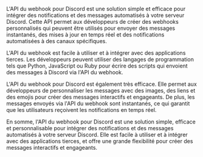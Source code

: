L'API du webhook pour Discord est une solution simple et efficace pour intégrer des notifications et des messages automatisés à votre serveur Discord. Cette API permet aux développeurs de créer des webhooks personnalisés qui peuvent être utilisés pour envoyer des messages instantanés, des mises à jour en temps réel et des notifications automatisées à des canaux spécifiques.

L'API du webhook est facile à utiliser et à intégrer avec des applications tierces. Les développeurs peuvent utiliser des langages de programmation tels que Python, JavaScript ou Ruby pour écrire des scripts qui envoient des messages à Discord via l'API du webhook.

L'API du webhook pour Discord est également très efficace. Elle permet aux développeurs de personnaliser les messages avec des images, des liens et des emojis pour créer des messages interactifs et engageants. De plus, les messages envoyés via l'API du webhook sont instantanés, ce qui garantit que les utilisateurs reçoivent les notifications en temps réel.

En somme, l'API du webhook pour Discord est une solution simple, efficace et personnalisable pour intégrer des notifications et des messages automatisés à votre serveur Discord. Elle est facile à utiliser et à intégrer avec des applications tierces, et offre une grande flexibilité pour créer des messages interactifs et engageants.
